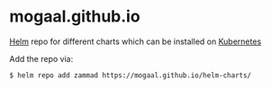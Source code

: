 # mogaal.github.io

[Helm](https://helm.sh) repo for different charts which can be installed on [Kubernetes](https://kubernetes.io)

Add the repo via:
```console
$ helm repo add zammad https://mogaal.github.io/helm-charts/
```

